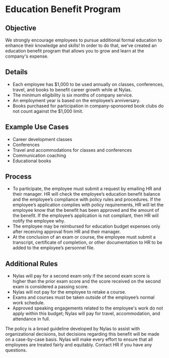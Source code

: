 # Education Benefit Program

## Objective
We strongly encourage employees to pursue additional formal education to enhance their knowledge and skills! In order to do that, we've created an education benefit program that allows you to grow and learn at the company's expense.

## Details

- Each employee has $1,000 to be used annually on classes, conferences, travel, and books to benefit career growth while at Nylas.
- The minimum eligibility is six months of company service.
- An employment year is based on the employee’s anniversary.
- Books purchased for participation in company-sponsored book clubs do not count against the $1,000 limit.

## Example Use Cases

- Career development classes 
- Conferences
- Travel and accommodations for classes and conferences
- Communication coaching
- Educational books

## Process

- To participate, the employee must submit a request by emailing HR and their manager. HR will check the employee’s education benefit balance and the employee’s compliance with policy rules and procedures. If the employee’s application complies with policy requirements, HR will let the employee know that the benefit has been approved and the amount of the benefit. If the employee’s application is not compliant, then HR will notify the employee why.
- The employee may be reimbursed for education budget expenses only after receiving approval from HR and their manager.
- At the conclusion of an exam or course, the employee must submit a transcript, certificate of completion, or other documentation to HR to be added to the employee’s personnel file.

## Additional Rules

- Nylas will pay for a second exam only if the second exam score is higher than the prior exam score and the score received on the second exam is considered a passing score.
- Nylas will not pay for the employee to retake a course.
- Exams and courses must be taken outside of the employee’s normal work schedule.
- Approved speaking engagements related to the employee's work do not apply within this budget; Nylas will pay for travel, accommodation, and attendance in full.

The policy is a broad guideline developed by Nylas to assist with organizational decisions, but decisions regarding this benefit will be made on a case-by-case basis. Nylas will make every effort to ensure that all employees are treated fairly and equitably. Contact HR if you have any questions.

